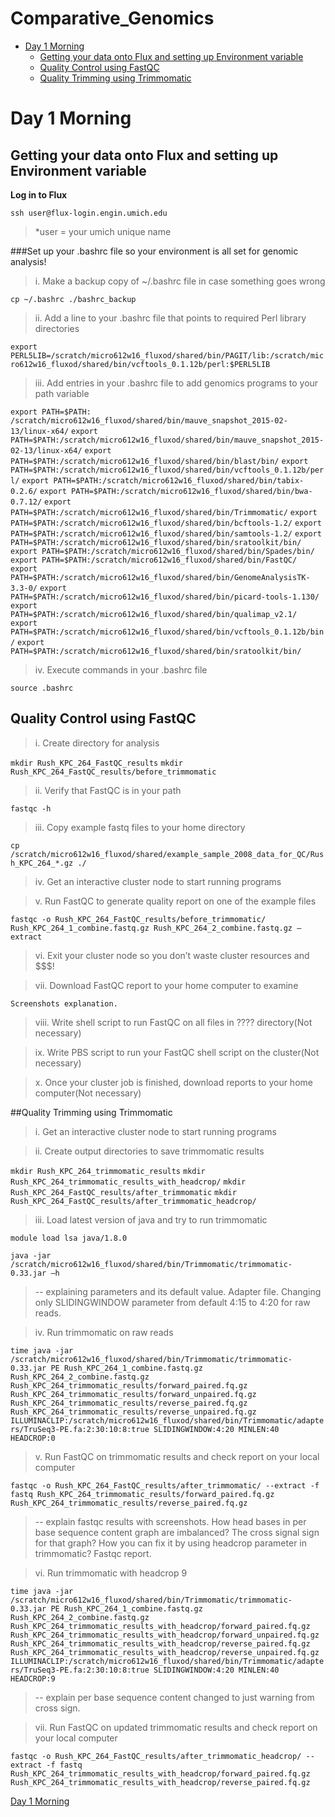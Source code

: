 # Comparative_Genomics

- [Day 1 Morning](https://github.com/alipirani88/Comparative_Genomics#day-1-morning)
	- [Getting your data onto Flux and setting up Environment variable](https://github.com/alipirani88/Comparative_Genomics#getting-your-data-onto-glux-and-setting-up-environment-variable)
	- [Quality Control using FastQC](https://github.com/alipirani88/Comparative_Genomics#quality-control-using-fastqc)
	- [Quality Trimming using Trimmomatic](https://github.com/alipirani88/Comparative_Genomics#quality-trimming-using-trimmomatic)


























# Day 1 Morning

## Getting your data onto Flux and setting up Environment variable

**Log in to Flux**

`ssh user@flux-login.engin.umich.edu`

> *user = your umich unique name

###Set up your .bashrc file so your environment is all set for genomic analysis!

>i. Make a backup copy of ~/.bashrc file in case something goes wrong 
	
`cp ~/.bashrc ./bashrc_backup`
	
>ii. Add a line to your .bashrc file that points to required Perl library directories

`export PERL5LIB=/scratch/micro612w16_fluxod/shared/bin/PAGIT/lib:/scratch/micro612w16_fluxod/shared/bin/vcftools_0.1.12b/perl:$PERL5LIB`

>iii. Add entries in your .bashrc file to add genomics programs to your path variable

`export PATH=$PATH: /scratch/micro612w16_fluxod/shared/bin/mauve_snapshot_2015-02-13/linux-x64/`
`export PATH=$PATH:/scratch/micro612w16_fluxod/shared/bin/mauve_snapshot_2015-02-13/linux-x64/`
`export PATH=$PATH:/scratch/micro612w16_fluxod/shared/bin/blast/bin/`
`export PATH=$PATH:/scratch/micro612w16_fluxod/shared/bin/vcftools_0.1.12b/perl/`
`export PATH=$PATH:/scratch/micro612w16_fluxod/shared/bin/tabix-0.2.6/`
`export PATH=$PATH:/scratch/micro612w16_fluxod/shared/bin/bwa-0.7.12/`
`export PATH=$PATH:/scratch/micro612w16_fluxod/shared/bin/Trimmomatic/`
`export PATH=$PATH:/scratch/micro612w16_fluxod/shared/bin/bcftools-1.2/`
`export PATH=$PATH:/scratch/micro612w16_fluxod/shared/bin/samtools-1.2/`
`export PATH=$PATH:/scratch/micro612w16_fluxod/shared/bin/sratoolkit/bin/`
`export PATH=$PATH:/scratch/micro612w16_fluxod/shared/bin/Spades/bin/`
`export PATH=$PATH:/scratch/micro612w16_fluxod/shared/bin/FastQC/`
`export PATH=$PATH:/scratch/micro612w16_fluxod/shared/bin/GenomeAnalysisTK-3.3-0/`
`export PATH=$PATH:/scratch/micro612w16_fluxod/shared/bin/picard-tools-1.130/`
`export PATH=$PATH:/scratch/micro612w16_fluxod/shared/bin/qualimap_v2.1/`
`export PATH=$PATH:/scratch/micro612w16_fluxod/shared/bin/vcftools_0.1.12b/bin/`
`export PATH=$PATH:/scratch/micro612w16_fluxod/shared/bin/sratoolkit/bin/`

>iv. Execute commands in your .bashrc file

`source .bashrc`

## Quality Control using FastQC

>i. Create directory for analysis

`mkdir Rush_KPC_264_FastQC_results`
`mkdir Rush_KPC_264_FastQC_results/before_trimmomatic`

>ii. Verify that FastQC is in your path

`fastqc -h`

>iii. Copy example fastq files to your home directory

`cp /scratch/micro612w16_fluxod/shared/example_sample_2008_data_for_QC/Rush_KPC_264_*.gz ./`

>iv. Get an interactive cluster node to start running programs

>v. Run FastQC to generate quality report on one of the example files

`fastqc -o Rush_KPC_264_FastQC_results/before_trimmomatic/ Rush_KPC_264_1_combine.fastq.gz Rush_KPC_264_2_combine.fastq.gz –extract`

>vi. Exit your cluster node so you don’t waste cluster resources and $$$!

>vii. Download FastQC report to your home computer to examine

`Screenshots explanation.`

>viii. Write shell script to run FastQC on all files in ???? directory(Not necessary)

>ix. Write PBS script to run your FastQC shell script on the cluster(Not necessary)

>x. Once your cluster job is finished, download reports to your home computer(Not necessary)

##Quality Trimming using Trimmomatic

>i. Get an interactive cluster node to start running programs


>ii. Create output directories to save trimmomatic results

`mkdir Rush_KPC_264_trimmomatic_results`
`mkdir Rush_KPC_264_trimmomatic_results_with_headcrop/`
`mkdir Rush_KPC_264_FastQC_results/after_trimmomatic`
`mkdir Rush_KPC_264_FastQC_results/after_trimmomatic_headcrop/`

>iii. Load latest version of java and try to run trimmomatic

`module load lsa java/1.8.0`

`java -jar /scratch/micro612w16_fluxod/shared/bin/Trimmomatic/trimmomatic-0.33.jar –h`

>-- explaining parameters and its default value. Adapter file. Changing only SLIDINGWINDOW parameter from default 4:15 to 4:20 for raw reads.

>iv. Run trimmomatic on raw reads

`time java -jar /scratch/micro612w16_fluxod/shared/bin/Trimmomatic/trimmomatic-0.33.jar PE Rush_KPC_264_1_combine.fastq.gz Rush_KPC_264_2_combine.fastq.gz Rush_KPC_264_trimmomatic_results/forward_paired.fq.gz Rush_KPC_264_trimmomatic_results/forward_unpaired.fq.gz Rush_KPC_264_trimmomatic_results/reverse_paired.fq.gz Rush_KPC_264_trimmomatic_results/reverse_unpaired.fq.gz ILLUMINACLIP:/scratch/micro612w16_fluxod/shared/bin/Trimmomatic/adapters/TruSeq3-PE.fa:2:30:10:8:true SLIDINGWINDOW:4:20 MINLEN:40 HEADCROP:0`

>v. Run FastQC on trimmomatic results and check report on your local computer

`fastqc -o Rush_KPC_264_FastQC_results/after_trimmomatic/ --extract -f fastq Rush_KPC_264_trimmomatic_results/forward_paired.fq.gz Rush_KPC_264_trimmomatic_results/reverse_paired.fq.gz`
	
>-- explain fastqc results with screenshots. How head bases in per base sequence content graph are imbalanced? The cross signal sign for that graph? How you can fix it by using headcrop parameter in trimmomatic? Fastqc report.

>vi. Run trimmomatic with headcrop 9

`time java -jar /scratch/micro612w16_fluxod/shared/bin/Trimmomatic/trimmomatic-0.33.jar PE Rush_KPC_264_1_combine.fastq.gz Rush_KPC_264_2_combine.fastq.gz Rush_KPC_264_trimmomatic_results_with_headcrop/forward_paired.fq.gz Rush_KPC_264_trimmomatic_results_with_headcrop/forward_unpaired.fq.gz Rush_KPC_264_trimmomatic_results_with_headcrop/reverse_paired.fq.gz Rush_KPC_264_trimmomatic_results_with_headcrop/reverse_unpaired.fq.gz ILLUMINACLIP:/scratch/micro612w16_fluxod/shared/bin/Trimmomatic/adapters/TruSeq3-PE.fa:2:30:10:8:true SLIDINGWINDOW:4:20 MINLEN:40 HEADCROP:9`
		
>-- explain per base sequence content changed to just warning from cross sign.

>vii. Run FastQC on updated trimmomatic results and check report on your local computer

`fastqc -o Rush_KPC_264_FastQC_results/after_trimmomatic_headcrop/ --extract -f fastq Rush_KPC_264_trimmomatic_results_with_headcrop/forward_paired.fq.gz Rush_KPC_264_trimmomatic_results_with_headcrop/reverse_paired.fq.gz`


[Day 1 Morning](https://github.com/alipirani88/Comparative_Genomics#day-1-morning)
